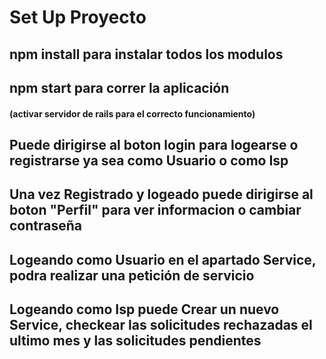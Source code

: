 # Set Up Proyecto

## npm install para instalar todos los modulos

## npm start para correr la aplicación

#### (activar servidor de rails para el correcto funcionamiento)

## Puede dirigirse al boton login para logearse o registrarse ya sea como Usuario o como Isp

## Una vez Registrado y logeado puede dirigirse al boton "Perfil" para ver informacion o cambiar contraseña

## Logeando como Usuario en el apartado Service, podra realizar una petición de servicio

## Logeando como Isp puede Crear un nuevo Service, checkear las solicitudes rechazadas el ultimo mes y las solicitudes pendientes


